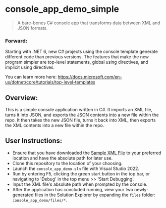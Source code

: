 # console_app_demo_simple
>A bare-bones C# console app that transforms data between XML and JSON formats.

### Forward: 

Starting with .NET 6, new C# projects using the console template generate different code than 
previous versions. The features that make the new program simpler are top-level statements, 
global using directives, and implicit using directives.

You can learn more here: https://docs.microsoft.com/en-us/dotnet/core/tutorials/top-level-templates

## Overview: 

This is a simple console application written in C#. It imports an XML file, turns it into JSON,
and exports the JSON contents into a new file within the repo. It then takes the new JSON file, turns it
back into XML, then exports the XML contents into a new file within the repo.

## User Instructions:

- Ensure that you have downloaded the [Sample XML File](https://drive.google.com/file/d/1fLx85CuVbMyc7qVrBOLicEo-a-Vdl1LH/view) to your preferred location
and have the absolute path for later use.
- Clone this repository to the location of your choosing.
- Launch the `console_app_demo.sln` file with Visual Studio 2022.
- Run by entering F5, clicking the green start button in the top bar, or navigating to 'Debug' in the 
top menu >> 'Start Debugging'.
- Input the XML file's absolute path when prompted by the console.
- After the application has concluded running, view your two newly-generated files in the Solution Explorer
by expanding the `files` folder: `console_app_demo/files/*`.